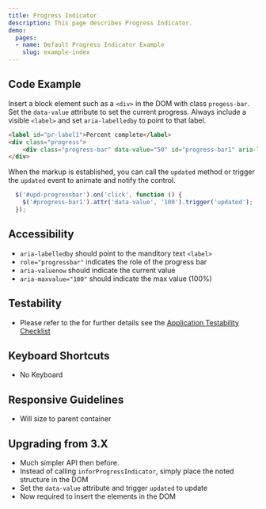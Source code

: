 ```yaml
---
title: Progress Indicator
description: This page describes Progress Indicator.
demo:
  pages:
  - name: Default Progress Indicator Example
    slug: example-index
---
```


## Code Example

Insert a block element such as a `<div>` in the DOM with class `progess-bar`. Set the `data-value` attribute to set the current progress. Always include a visible `<label>` and set `aria-labelledby` to point to that label.

```html
<label id="pr-label1">Percent complete</label>
<div class="progress">
    <div class="progress-bar" data-value="50" id="progress-bar1" aria-labelledby="pr-label1"></div>
</div>
```

When the markup is established, you can call the `updated` method or trigger the `updated` event to animate and notify the control.

```javascript
  $('#upd-progressbar').on('click', function () {
    $('#progress-bar1').attr('data-value', '100').trigger('updated');
  });
```

## Accessibility

- `aria-labelledby` should point to the manditory text `<label>`
- `role="progressbar"` indicates the role of the progress bar
- `aria-valuenow` should indicate the current value
- `aria-maxvalue="100"` should indicate the max value (100%)

## Testability

- Please refer to the for further details see the [Application Testability Checklist](https://design.infor.com/resources/application-testability-checklist)

## Keyboard Shortcuts

- No Keyboard

## Responsive Guidelines

- Will size to parent container

## Upgrading from 3.X

- Much simpler API then before.
- Instead of calling `inforProgressIndicator`, simply place the noted structure in the DOM
- Set the `data-value` attribute and trigger `updated` to update
- Now required to insert the elements in the DOM
